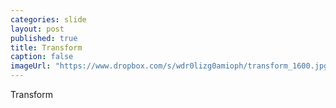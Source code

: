 ```yaml
---
categories: slide
layout: post
published: true
title: Transform
caption: false
imageUrl: "https://www.dropbox.com/s/wdr0lizg0amioph/transform_1600.jpg"
---
```


Transform